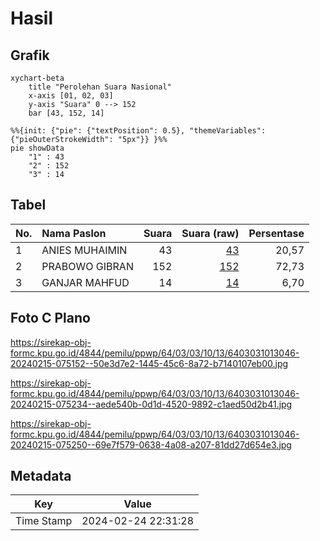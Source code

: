 # Hasil

## Grafik

```mermaid
xychart-beta
    title "Perolehan Suara Nasional"
    x-axis [01, 02, 03]
    y-axis "Suara" 0 --> 152
    bar [43, 152, 14]
```

```mermaid
%%{init: {"pie": {"textPosition": 0.5}, "themeVariables": {"pieOuterStrokeWidth": "5px"}} }%%
pie showData
    "1" : 43
    "2" : 152
    "3" : 14
```

## Tabel

| No. | Nama Paslon    | Suara | Suara (raw) | Persentase |
|:--- |:-------------- | -----:| -----------:| ----------:|
| 1   | ANIES MUHAIMIN | 43    | [43][p-1]   | 20,57      |
| 2   | PRABOWO GIBRAN | 152   | [152][p-2]  | 72,73      |
| 3   | GANJAR MAHFUD  | 14    | [14][p-3]   | 6,70       |


[p-1]: https://github.com/gigit-pemilu/pemilu-2024/blob/main/pilpres/hitung-suara/sub/64-kalimantan-timur/sub/03-berau/sub/03-sambaliung/sub/1013-sambaliung/sub/046-tps/sub/paslon-1.txt
[p-2]: https://github.com/gigit-pemilu/pemilu-2024/blob/main/pilpres/hitung-suara/sub/64-kalimantan-timur/sub/03-berau/sub/03-sambaliung/sub/1013-sambaliung/sub/046-tps/sub/paslon-2.txt
[p-3]: https://github.com/gigit-pemilu/pemilu-2024/blob/main/pilpres/hitung-suara/sub/64-kalimantan-timur/sub/03-berau/sub/03-sambaliung/sub/1013-sambaliung/sub/046-tps/sub/paslon-3.txt

## Foto C Plano

https://sirekap-obj-formc.kpu.go.id/4844/pemilu/ppwp/64/03/03/10/13/6403031013046-20240215-075152--50e3d7e2-1445-45c6-8a72-b7140107eb00.jpg

https://sirekap-obj-formc.kpu.go.id/4844/pemilu/ppwp/64/03/03/10/13/6403031013046-20240215-075234--aede540b-0d1d-4520-9892-c1aed50d2b41.jpg

https://sirekap-obj-formc.kpu.go.id/4844/pemilu/ppwp/64/03/03/10/13/6403031013046-20240215-075250--69e7f579-0638-4a08-a207-81dd27d654e3.jpg


## Metadata

| Key        | Value               |
| ---------- | ------------------- |
| Time Stamp | 2024-02-24 22:31:28 |




